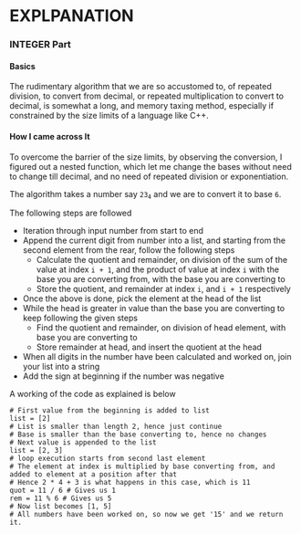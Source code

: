 # EXPLPANATION

### INTEGER Part

#### Basics

  The rudimentary algorithm that we are so accustomed to, of repeated division, to convert from decimal, or repeated multiplication to convert to decimal, is somewhat a long, and memory taxing method, especially if constrained by the size limits of a language like C++.

#### How I came across It
   To overcome the barrier of the size limits, by observing the conversion, I figured out a nested function, which let me change the bases without need to change till decimal, and no need of repeated division or exponentiation.

  The algorithm takes a number say `23`<sub>`4`</sub> and we are to convert it to base `6`.

  The following steps are followed
  - Iteration through input number from start to end
  - Append the current digit from number into a list, and starting from the second element from the rear, follow the following steps
    - Calculate the quotient and remainder, on division of the sum of the value at index `i + 1`, and the product of value at index `i` with the base you are converting from, with the base you are converting to
    - Store the quotient, and remainder at index `i`, and `i + 1` respectively
  - Once the above is done, pick the element at the head of the list
  - While the head is greater in value than the base you are converting to keep following the given steps
    - Find the quotient and remainder, on division of head element, with base you are converting to
    - Store remainder at head, and insert the quotient at the head 
  - When all digits in the number have been calculated and worked on, join your list into a string
  - Add the sign at beginning if the number was negative

A working of the code as explained is below

    # First value from the beginning is added to list
    list = [2]
    # List is smaller than length 2, hence just continue
    # Base is smaller than the base converting to, hence no changes
    # Next value is appended to the list
    list = [2, 3]
    # loop execution starts from second last element
    # The element at index is multiplied by base converting from, and added to element at a position after that
    # Hence 2 * 4 + 3 is what happens in this case, which is 11
    quot = 11 / 6 # Gives us 1
    rem = 11 % 6 # Gives us 5
    # Now list becomes [1, 5]
    # All numbers have been worked on, so now we get '15' and we return it.
